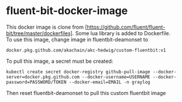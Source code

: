 # fluent-bit-docker-image
This docker image is clone from [https://github.com/fluent/fluent-bit/tree/master/dockerfiles]. Some lua library is added to Dockerfile.  
To use this image, change image in fluentbit-deamonset to 
```
docker.pkg.github.com/akachain/akc-hedwig/custom-fluentbit:v1
``` 
To pull this image, a secret must be created:
```
kubectl create secret docker-registry github-pull-image --docker-server=docker.pkg.github.com --docker-username=USERNAME --docker-password=PASSWORD/TOKEN --docker-email=EMAIL -n graylog
```
Then reset fluentbit-deamonset to pull this custom fluentbit image
